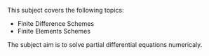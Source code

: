 This subject covers the following topics:
  - Finite Difference Schemes
  - Finite Elements Schemes

The subject aim is to solve partial differential equations numericaly.
